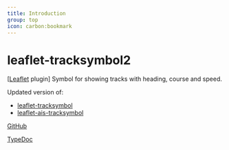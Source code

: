 ```yaml
---
title: Introduction
group: top
icon: carbon:bookmark
---
```


# leaflet-tracksymbol2

[[Leaflet](https://leafletjs.com/) plugin] Symbol for showing tracks with heading, course and speed.

Updated version of:
* [leaflet-tracksymbol](https://www.npmjs.com/package/leaflet-tracksymbol)
* [leaflet-ais-tracksymbol](https://github.com/PowerPan/leaflet-ais-tracksymbol)

[GitHub](https://github.com/org-arl/leaflet-tracksymbol2)

<a href="/typedoc/" target="_blank">TypeDoc</a>
